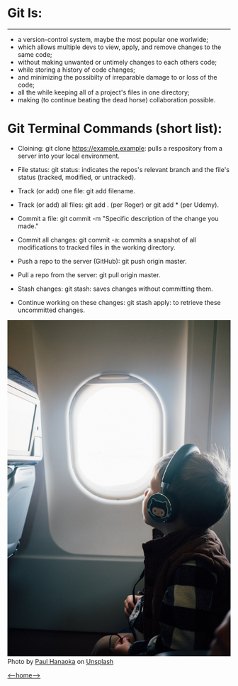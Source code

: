 # Git Is:

---

+ a version-control system, maybe the most popular one worlwide;
+ which allows multiple devs to view, apply, and remove changes to the same code;
+ without making unwanted or untimely changes to each others code;
+ while storing a history of code changes;
+ and minimizing the possibilty of irreparable damage to or loss of the code;
+ all the while keeping all of a project's files in one directory; 
+ making (to continue beating the dead horse) collaboration possible. 

# Git Terminal Commands (short list):

+ Cloining: git clone https://example.example: pulls a respository from a server into your local environment.

+ File status: git status: indicates the repos's relevant branch and the file's status (tracked, modified, or untracked).

+ Track (or add) one file: git add filename.
+ Track (or add) all files: git add . (per Roger) or git add * (per Udemy).
+ Commit a file: git commit -m "Specific description of the change you made."
+ Commit all changes: git commit -a: commits a snapshot of all modifications to tracked files in the working directory. 
+ Push a repo to the server (GitHub): git push origin master.
+ Pull a repo from the server: git pull origin master. 

+ Stash changes: git stash: saves changes without committing them. 
+ Continue working on these changes: git stash apply: to retrieve these uncommitted changes.

![Plane Pic](/Images/paul-hanaoka-Abida9j2_F0-unsplash.jpg)
<span>Photo by <a href="https://unsplash.com/@plhnk?utm_source=unsplash&amp;utm_medium=referral&amp;utm_content=creditCopyText">Paul Hanaoka</a> on <a href="https://unsplash.com/s/photos/github?utm_source=unsplash&amp;utm_medium=referral&amp;utm_content=creditCopyText">Unsplash</a></span>

[<--home-->](/README.md)
